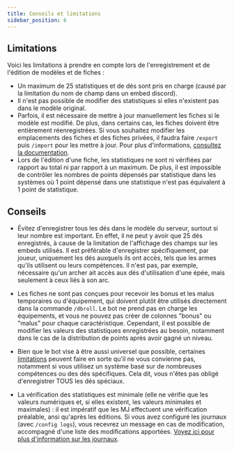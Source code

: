 ```yaml
---
title: Conseils et limitations
sidebar_position: 6
---
```


## Limitations

Voici les limitations à prendre en compte lors de l'enregistrement et de l'édition de modèles et de fiches :

- Un maximum de 25 statistiques et de dés sont pris en charge (causé par la limitation du nom de champ dans un embed discord).
- Il n'est pas possible de modifier des statistiques si elles n'existent pas dans le modèle original.
- Parfois, il est nécessaire de mettre à jour manuellement les fiches si le modèle est modifié. De plus, dans certains cas, les fiches doivent être entièrement réenregistrées. Si vous souhaitez modifier les emplacements des fiches et des fiches privées, il faudra faire `/export` puis `/import` pour les mettre à jour. Pour plus d'informations, [consultez la documentation](import_export.md).
- Lors de l'édition d'une fiche, les statistiques ne sont ni vérifiées par rapport au total ni par rapport à un maximum. De plus, il est impossible de contrôler les nombres de points dépensés par statistique dans les systèmes où 1 point dépensé dans une statistique n'est pas équivalent à 1 point de statistique.

## Conseils
- Évitez d'enregistrer tous les dés dans le modèle du serveur, surtout si leur nombre est important. En effet, il ne peut y avoir que 25 dés enregistrés, à cause de la limitation de l'affichage des champs sur les embeds utilisés. Il est préférable d'enregistrer spécifiquement, par joueur, uniquement les dés auxquels ils ont accès, tels que les armes qu'ils utilisent ou leurs compétences. Il n'est pas, par exemple, nécessaire qu'un archer ait accès aux dés d'utilisation d'une épée, mais seulement à ceux liés à son arc.

- Les fiches ne sont pas conçues pour recevoir les bonus et les malus temporaires ou d'équipement, qui doivent plutôt être utilisés directement dans la commande `/dbroll`. Le bot ne prend pas en charge les équipements, et vous ne pouvez pas créer de colonnes "bonus" ou "malus" pour chaque caractéristique. Cependant, il est possible de modifier les valeurs des statistiques enregistrées au besoin, notamment dans le cas de la distribution de points après avoir gagné un niveau.

- Bien que le bot vise à être aussi universel que possible, certaines [limitations](../sheet/advice.md#limitations) peuvent faire en sorte qu'il ne vous convienne pas, notamment si vous utilisez un système basé sur de nombreuses compétences ou des dés spécifiques. Cela dit, vous n'êtes pas obligé d'enregistrer TOUS les dés spéciaux.

- La vérification des statistiques est minimale (elle ne vérifie que les valeurs numériques et, si elles existent, les valeurs minimales et maximales) : il est impératif que les MJ effectuent une vérification préalable, ansi qu'après les éditions. Si vous avez configuré les journaux (avec `/config logs`), vous recevrez un message en cas de modification, accompagné d'une liste des modifications apportées. [Voyez ici pour plus d'information sur les journaux](../config/index.md).
